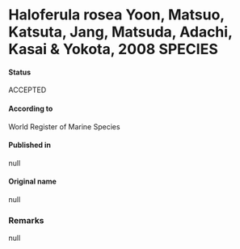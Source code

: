 Haloferula rosea Yoon, Matsuo, Katsuta, Jang, Matsuda, Adachi, Kasai & Yokota, 2008 SPECIES
=======

#### Status
ACCEPTED

#### According to
World Register of Marine Species

#### Published in
null

#### Original name
null

### Remarks
null